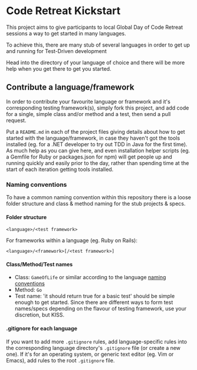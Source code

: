 Code Retreat Kickstart
======================

This project aims to give participants to local Global Day of Code Retreat sessions a way to get started in many languages.

To achieve this, there are many stub of several languages in order to get up and running for Test-Driven development

Head into the directory of your language of choice and there will be more help when you get there to get you started.

Contribute a language/framework
-------------------------------

In order to contribute your favourite language or framework and it's corresponding testing framework(s), simply fork this project, and add code for a single, simple class and/or method and a test, then send a pull request.

Put a `README.md` in each of the project files giving details about how to get started with the language/framework, in case they haven't got the tools installed (eg. for a .NET developer to try out TDD in Java for the first time). As much help as you can give here, and even installation helper scripts (eg. a Gemfile for Ruby or packages.json for npm) will get people up and running quickly and easily prior to the day, rather than spending time at the start of each iteration getting tools installed.

### Naming conventions

To have a common naming convention within this repository there is a loose folder structure and class & method naming for the stub projects & specs.

#### Folder structure

    <language>/<test framework>

For frameworks within a language (eg. Ruby on Rails):

    <language>/<framework>[/<test framework>]

#### Class/Method/Test names

* Class: `GameOfLife` or similar according to the language [naming conventions](http://en.wikipedia.org/wiki/Naming_convention_\(programming\))
* Method: `Go`
* Test name: 'it should return true for a basic test' should be simple enough to get started. Since there are different ways to form test names/specs depending on the flavour of testing framework, use your discretion, but KISS.

#### .gitignore for each language

If you want to add more `.gitignore` rules, add language-specific rules into the corresponding language directory's `.gitignore` file (or create a new one). If it's for an operating system, or generic text editor (eg. Vim or Emacs), add rules to the root `.gitignore` file.
